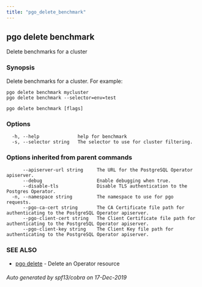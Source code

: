 ```yaml
---
title: "pgo_delete_benchmark"
---
```

## pgo delete benchmark

Delete benchmarks for a cluster

### Synopsis

Delete benchmarks for a cluster. For example:

    pgo delete benchmark mycluster
    pgo delete benchmark --selector=env=test

```
pgo delete benchmark [flags]
```

### Options

```
  -h, --help              help for benchmark
  -s, --selector string   The selector to use for cluster filtering.
```

### Options inherited from parent commands

```
      --apiserver-url string     The URL for the PostgreSQL Operator apiserver.
      --debug                    Enable debugging when true.
      --disable-tls              Disable TLS authentication to the Postgres Operator.
  -n, --namespace string         The namespace to use for pgo requests.
      --pgo-ca-cert string       The CA Certificate file path for authenticating to the PostgreSQL Operator apiserver.
      --pgo-client-cert string   The Client Certificate file path for authenticating to the PostgreSQL Operator apiserver.
      --pgo-client-key string    The Client Key file path for authenticating to the PostgreSQL Operator apiserver.
```

### SEE ALSO

* [pgo delete](/operatorcli/cli/pgo_delete/)	 - Delete an Operator resource

###### Auto generated by spf13/cobra on 17-Dec-2019
